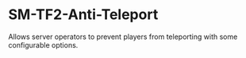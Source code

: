 # SM-TF2-Anti-Teleport
Allows server operators to prevent players from teleporting with some configurable options.
